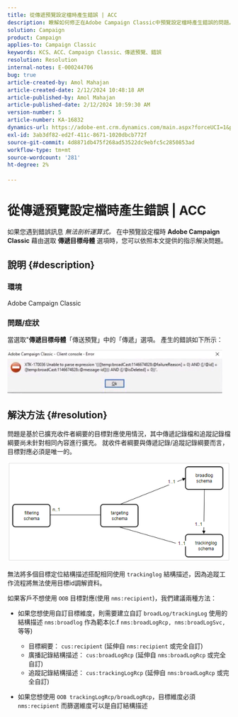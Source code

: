 ```yaml
---
title: 從傳遞預覽設定檔時產生錯誤 | ACC
description: 瞭解如何修正在Adobe Campaign Classic中預覽設定檔時產生錯誤的問題。
solution: Campaign
product: Campaign
applies-to: Campaign Classic
keywords: KCS、ACC、Campaign Classic、傳遞預覽、錯誤
resolution: Resolution
internal-notes: E-000244706
bug: true
article-created-by: Amol Mahajan
article-created-date: 2/12/2024 10:48:18 AM
article-published-by: Amol Mahajan
article-published-date: 2/12/2024 10:59:30 AM
version-number: 5
article-number: KA-16832
dynamics-url: https://adobe-ent.crm.dynamics.com/main.aspx?forceUCI=1&pagetype=entityrecord&etn=knowledgearticle&id=75da0239-94c9-ee11-9079-6045bd006b4b
exl-id: 3ab3df82-ed2f-411c-8671-1020dbcb772f
source-git-commit: 4d8871db475f268ad53522dc9ebfc5c2850853ad
workflow-type: tm+mt
source-wordcount: '281'
ht-degree: 2%

---
```


# 從傳遞預覽設定檔時產生錯誤 | ACC


如果您遇到錯誤訊息 *無法剖析運算式。* 在中預覽設定檔時 <b>Adobe Campaign Classic</b> 藉由選取 <b>傳遞目標母體</b> 選項時，您可以依照本文提供的指示解決問題。

## 說明 {#description}


### <b>環境</b>

Adobe Campaign Classic



### <b>問題/症狀</b>

當選取&quot;<b>傳遞目標母體</b>「傳送預覽」中的「傳遞」選項。 產生的錯誤如下所示：

![](assets/___82da0239-94c9-ee11-9079-6045bd006b4b___.jpeg)




## 解決方法 {#resolution}


問題是基於已擴充收件者綱要的目標對應使用情況，其中傳遞記錄檔和追蹤記錄檔綱要尚未針對相同內容進行擴充。 就收件者綱要與傳遞記錄/追蹤記錄綱要而言，目標對應必須是唯一的。

![](assets/3ec555a6-30d1-ec11-a7b5-0022480a8d10.png)

無法將多個目標定位結構描述搭配相同使用 `trackinglog` 結構描述，因為追蹤工作流程將無法使用目標id調解資料。

如果客戶不想使用 `OOB` 目標對應(使用 `nms:recipient`)，我們建議兩種方法：

- 如果您想使用自訂目標維度，則需要建立自訂 `broadLog/trackingLog` 使用的結構描述 `nms:broadlog` 作為範本(c.f `nms:broadLogRcp, nms:broadLogSvc,` 等等)

   - 目標綱要： `cus:recipient` (延伸自 `nms:recipient` 或完全自訂)
   - 廣播記錄結構描述： `cus:broadLogRcp` (延伸自 `nms:broadLogRcp` 或完全自訂)
   - 追蹤記錄結構描述： `cus:trackingLogRcp` (延伸自 `nms:broadLogRcp` 或完全自訂)
- 如果您想使用 `OOB trackingLogRcp/broadLogRcp`，目標維度必須 `nms:recipient` 而篩選維度可以是自訂結構描述
